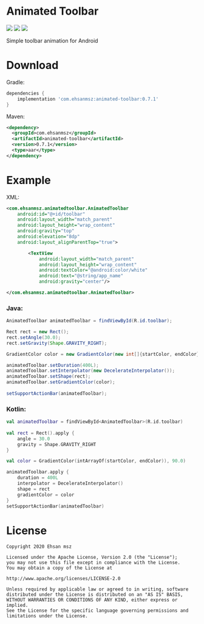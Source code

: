 # Animated Toolbar
[![](https://img.shields.io/maven-central/v/com.ehsanmsz/animated-toolbar?color=blue)](https://search.maven.org/artifact/com.ehsanmsz/animated-toolbar/0.7.1/aar)
[![](https://img.shields.io/github/license/ehsanmsz/animated-toolbar?color=blue)](https://github.com/EhsanMsz/Animated-Toolbar/blob/master/LICENSE.txt)
[![](https://img.shields.io/github/issues/ehsanmsz/animated-toolbar?color=blue)](https://github.com/EhsanMsz/Animated-Toolbar/issues)


Simple toolbar animation for Android

# Download

Gradle:
```groovy
dependencies {
    implementation 'com.ehsanmsz:animated-toolbar:0.7.1'
}
```

Maven:
```xml
<dependency>
  <groupId>com.ehsanmsz</groupId>
  <artifactId>animated-toolbar</artifactId>
  <version>0.7.1</version>
  <type>aar</type>
</dependency>
```
  
# Example
XML:

```xml
<com.ehsanmsz.animatedtoolbar.AnimatedToolbar
    android:id="@+id/toolbar"
    android:layout_width="match_parent"
    android:layout_height="wrap_content"
    android:gravity="top"
    android:elevation="8dp"
    android:layout_alignParentTop="true">

        <TextView
            android:layout_width="match_parent"
            android:layout_height="wrap_content"
            android:textColor="@android:color/white"
            android:text="@string/app_name"
            android:gravity="center"/>

</com.ehsanmsz.animatedtoolbar.AnimatedToolbar>
 ```

### Java:
```java
AnimatedToolbar animatedToolbar = findViewById(R.id.toolbar);

Rect rect = new Rect();
rect.setAngle(30.0);
rect.setGravity(Shape.GRAVITY_RIGHT);

GradientColor color = new GradientColor(new int[]{startColor, endColor}, 90.0, null);

animatedToolbar.setDuration(400L);
animatedToolbar.setInterpolator(new DecelerateInterpolator());
animatedToolbar.setShape(rect);
animatedToolbar.setGradientColor(color);
        
setSupportActionBar(animatedToolbar);
```

### Kotlin:
```kotlin
val animatedToolbar = findViewById<AnimatedToolbar>(R.id.toolbar)
        
val rect = Rect().apply {
    angle = 30.0
    gravity = Shape.GRAVITY_RIGHT
}

val color = GradientColor(intArrayOf(startColor, endColor)), 90.0)

animatedToolbar.apply {
    duration = 400L
    interpolator = DecelerateInterpolator()
    shape = rect
    gradientColor = color
}
setSupportActionBar(animatedToolbar)
```

  
# License
```
Copyright 2020 Ehsan msz

Licensed under the Apache License, Version 2.0 (the "License");
you may not use this file except in compliance with the License.
You may obtain a copy of the License at

http://www.apache.org/licenses/LICENSE-2.0

Unless required by applicable law or agreed to in writing, software
distributed under the License is distributed on an "AS IS" BASIS,
WITHOUT WARRANTIES OR CONDITIONS OF ANY KIND, either express or implied.
See the License for the specific language governing permissions and
limitations under the License.
```
